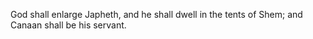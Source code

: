 God shall enlarge Japheth, and he shall dwell in the tents of Shem; and Canaan shall be his servant.
